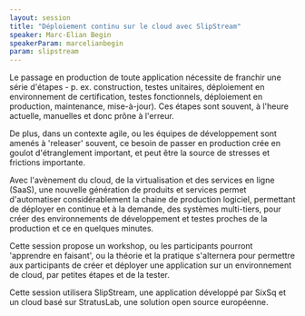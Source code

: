 ```yaml
---
layout: session
title: "Déploiement continu sur le cloud avec SlipStream"
speaker: Marc-Elian Begin
speakerParam: marcelianbegin
param: slipstream
---
```


Le passage en production de toute application nécessite de franchir une série d'étapes - p. ex. construction, testes unitaires, déploiement en environnement de certification, testes fonctionnels, déploiement en production, maintenance, mise-à-jour). Ces étapes sont souvent, à l'heure actuelle, manuelles et donc prône à l'erreur.

De plus, dans un contexte agile, ou les équipes de développement sont amenés à 'releaser' souvent, ce besoin de passer en production crée en goulot d'étranglement important, et peut être la source de stresses et frictions importante.

Avec l'avènement du cloud, de la virtualisation et des services en ligne (SaaS), une nouvelle génération de produits et services permet d'automatiser considérablement la chaine de production logiciel, permettant de déployer en continue et à la demande, des systèmes multi-tiers, pour créer des environnements de développement et testes proches de la production et ce en quelques minutes.

Cette session propose un workshop, ou les participants pourront 'apprendre en faisant', ou la théorie et la pratique s'alternera pour permettre aux participants de créer et déployer une application sur un environnement de cloud, par petites étapes et de la tester.

Cette session utilisera SlipStream, une application développé par SixSq et un cloud basé sur StratusLab, une solution open source européenne.